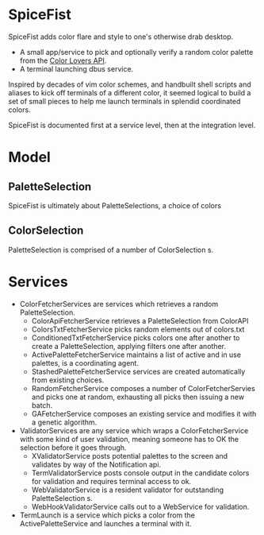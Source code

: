 # SpiceFist #

SpiceFist adds color flare and style to one's otherwise drab desktop.

* A small app/service to pick and optionally verify a random color palette from the [Color Lovers API](http://www.colourlovers.com/api#pallete).
* A terminal launching dbus service.

Inspired by decades of vim color schemes, and handbuilt shell scripts and aliases to kick off terminals of a different color, it seemed logical to build a set of small pieces to help me launch terminals in splendid coordinated colors.

SpiceFist is documented first at a service level, then at the integration level.

# Model #

## PaletteSelection ##

SpiceFist is ultimately about PaletteSelections, a choice of colors

## ColorSelection ##

PaletteSelection is comprised of a number of ColorSelection s.

# Services #

* ColorFetcherServices are services which retrieves a random PaletteSelection.
  - ColorApiFetcherService retrieves a PaletteSelection from ColorAPI
  - ColorsTxtFetcherService picks random elements out of colors.txt
  - ConditionedTxtFetcherService picks colors one after another to create a PaletteSelection, applying filters one after another.
  - ActivePaletteFetcherService maintains a list of active and in use palettes, is a coordinating agent.
  - StashedPaletteFetcherService services are created automatically from existing choices.
  - RandomFetcherService composes a number of ColorFetcherServies and picks one at random, exhausting all picks then issuing a new batch.
  - GAFetcherService composes an existing service and modifies it with a genetic algorithm.
* ValidatorServices are any service which wraps a ColorFetcherService with some kind of user validation, meaning someone has to OK the selection before it goes through.
  - XValidatorService posts potential palettes to the screen and validates by way of the Notification api.
  - TermValidatorService posts console output in the candidate colors for validation and requires terminal access to ok.
  - WebValidatorService is a resident validator for outstanding PaletteSelection s.
  - WebHookValidatorService calls out to a WebService for validation.
* TermLaunch is a service which picks a color from the ActivePaletteService and launches a terminal with it.

